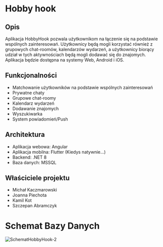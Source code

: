 # Hobby hook
## Opis

Aplikacja HobbyHook pozwala użytkownikom na łączenie się na podstawie wspólnych zainteresowań. Użytkownicy będą mogli korzystać również z grupowych chat-roomów, kalendarzów wydarzeń, a użytkownicy biorący udział w tych aktywnościach będą mogli dodawać się do znajomych. Aplikacja będzie dostępna na systemy Web, Android i iOS.

## Funkcjonalności
- Matchowanie użytkowników na podstawie wspólnych zainteresowań
- Prywatne chaty
- Grupowe chat-roomy
- Kalendarz wydarzeń
- Dodawanie znajomych
- Wyszukiwarka
- System powiadomień/Push

## Architektura
- Aplikacja webowa: Angular
- Aplikacja mobilna: Flutter (Kiedys natywnie...)
- Backend: .NET 8
- Baza danych: MSSQL 

## Właściciele projektu
- Michał Kaczmarowski
- Joanna Piechota
- Kamil Kot
- Szczepan Abramczyk

# Schemat Bazy Danych
![SchematHobbyHook-2](https://github.com/HobbyHook/.github/assets/33779336/87f561c8-d017-4855-bd15-dbe3e34f7593)
